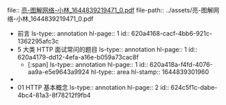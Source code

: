file:: [亮-图解网络-小林_1644839219471_0.pdf](../assets/亮-图解网络-小林_1644839219471_0.pdf)
file-path:: ../assets/亮-图解网络-小林_1644839219471_0.pdf

- 前言
  ls-type:: annotation
  hl-page:: 1
  id:: 620a4168-cacf-4bb6-921c-1362295afc3c
- 5 大类 HTTP 面试常问的题目
  ls-type:: annotation
  hl-page:: 1
  id:: 620a4179-dd12-4efa-a16e-b059a73cac8f
	- [:span]
	  ls-type:: annotation
	  hl-page:: 1
	  id:: 620a418a-f4fd-4076-aa9a-e5e9643a9924
	  hl-type:: area
	  hl-stamp:: 1644839301960
-
- 01 HTTP 基本概念
  ls-type:: annotation
  hl-page:: 2
  id:: 624c5f1c-dabe-4bc4-81a3-8f78212f9fb4